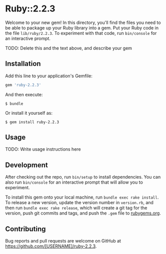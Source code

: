 # Ruby::2.2.3

Welcome to your new gem! In this directory, you'll find the files you need to be able to package up your Ruby library into a gem. Put your Ruby code in the file `lib/ruby/2.2.3`. To experiment with that code, run `bin/console` for an interactive prompt.

TODO: Delete this and the text above, and describe your gem

## Installation

Add this line to your application's Gemfile:

```ruby
gem 'ruby-2.2.3'
```

And then execute:

    $ bundle

Or install it yourself as:

    $ gem install ruby-2.2.3

## Usage

TODO: Write usage instructions here

## Development

After checking out the repo, run `bin/setup` to install dependencies. You can also run `bin/console` for an interactive prompt that will allow you to experiment.

To install this gem onto your local machine, run `bundle exec rake install`. To release a new version, update the version number in `version.rb`, and then run `bundle exec rake release`, which will create a git tag for the version, push git commits and tags, and push the `.gem` file to [rubygems.org](https://rubygems.org).

## Contributing

Bug reports and pull requests are welcome on GitHub at https://github.com/[USERNAME]/ruby-2.2.3.

